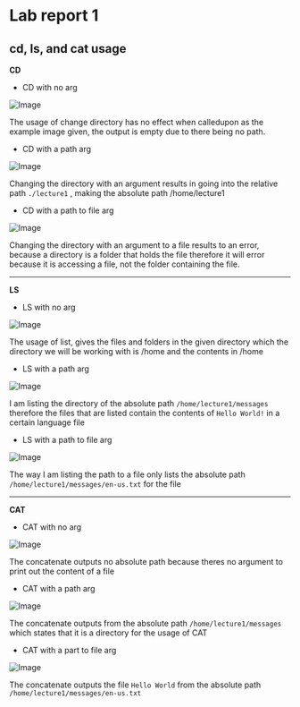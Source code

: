 # Lab report 1

## cd, ls, and cat usage

**CD**

* CD with no arg
  
![Image](https://github.com/ChrisXaysanasith/cse15l-lab-reports/assets/26499648/047793fc-f5b6-4f3d-854f-947ca292c2f1)

The usage of change directory has no effect when calledupon as the example image given, the output is empty
due to there being no path.

* CD with a path arg

![Image](https://github.com/ChrisXaysanasith/cse15l-lab-reports/assets/26499648/2163b7ec-7144-453e-8b44-a5218532201b)

Changing the directory with an argument results in going into the relative path `./lecture1` , making the absolute path /home/lecture1

* CD with a path to file arg

![Image](https://github.com/ChrisXaysanasith/cse15l-lab-reports/assets/26499648/858cbc5e-ae65-479c-ba77-f20ef0c9cb87)

Changing the directory with an argument to a file results to an error, because a directory is a folder that holds the file therefore it will error because it is accessing a file, not the folder containing the file. 

---

**LS**

* LS with no arg

![Image](https://github.com/ChrisXaysanasith/cse15l-lab-reports/assets/26499648/eb058c44-08ae-476e-b324-dcf74eb3eca6)

The usage of list, gives the files and folders in the given directory which the directory we will be working with is /home and the contents in /home

* LS with a path arg

![Image](https://github.com/ChrisXaysanasith/cse15l-lab-reports/assets/26499648/0391bbeb-6cf7-43ea-abd9-71a6ef3b769a)

I am listing the directory of the absolute path `/home/lecture1/messages` therefore the files that are listed contain the contents of `Hello World!` in a certain language file

* LS with a path to file arg

![Image](https://github.com/ChrisXaysanasith/cse15l-lab-reports/assets/26499648/1aa7eaa0-733b-488e-a833-42a142467fb8)

The way I am listing the path to a file only lists the absolute path `/home/lecture1/messages/en-us.txt` for the file

---

**CAT**

* CAT with no arg

![Image](https://github.com/ChrisXaysanasith/cse15l-lab-reports/assets/26499648/568f7382-c1cf-4c1d-a38c-792fe2a04976)

The concatenate outputs no absolute path because theres no argument to print out the content of a file

* CAT with a path arg

![Image](https://github.com/ChrisXaysanasith/cse15l-lab-reports/assets/26499648/5531532b-06b0-4893-8915-da9b15430874)

The concatenate outputs from the absolute path `/home/lecture1/messages` which states that it is a directory for the usage of CAT

* CAT with a part to file arg
  
![Image](https://github.com/ChrisXaysanasith/cse15l-lab-reports/assets/26499648/0edec8b9-43db-48fe-8086-8b6213c16484)

The concatenate outputs the file `Hello World` from the absolute path `/home/lecture1/messages/en-us.txt`


